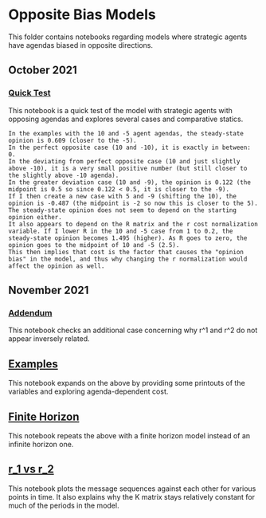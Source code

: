 # Opposite Bias Models

This folder contains notebooks regarding models where strategic agents have agendas biased in opposite directions.

## October 2021

### [Quick Test](https://github.com/jbrightuniverse/strategic_influencer_of_naive_agents/blob/main/opposite_bias/quick_test.pdf)
This notebook is a quick test of the model with strategic agents with opposing agendas and explores several cases and comparative statics.
```
In the examples with the 10 and -5 agent agendas, the steady-state opinion is 0.609 (closer to the -5).
In the perfect opposite case (10 and -10), it is exactly in between: 0.
In the deviating from perfect opposite case (10 and just slightly above -10), it is a very small positive number (but still closer to the slightly above -10 agenda).
In the greater deviation case (10 and -9), the opinion is 0.122 (the midpoint is 0.5 so since 0.122 < 0.5, it is closer to the -9).
If I then create a new case with 5 and -9 (shifting the 10), the opinion is -0.487 (the midpoint is -2 so now this is closer to the 5).
The steady-state opinion does not seem to depend on the starting opinion either.
It also appears to depend on the R matrix and the r cost normalization variable. If I lower R in the 10 and -5 case from 1 to 0.2, the steady-state opinion becomes 1.495 (higher). As R goes to zero, the opinion goes to the midpoint of 10 and -5 (2.5).
This then implies that cost is the factor that causes the "opinion bias" in the model, and thus why changing the r normalization would affect the opinion as well.
```

## November 2021

### [Addendum](https://github.com/jbrightuniverse/strategic_influencer_of_naive_agents/blob/main/opposite_bias/addendum.pdf)
This notebook checks an additional case concerning why r^1 and r^2 do not appear inversely related.

## [Examples](https://github.com/jbrightuniverse/strategic_influencer_of_naive_agents/blob/main/opposite_bias/examples.pdf)
This notebook expands on the above by providing some printouts of the variables and exploring agenda-dependent cost.

## [Finite Horizon](https://github.com/jbrightuniverse/strategic_influencer_of_naive_agents/blob/main/opposite_bias/finite_horizon.pdf)
This notebook repeats the above with a finite horizon model instead of an infinite horizon one.

## [r_1 vs r_2](https://github.com/jbrightuniverse/strategic_influencer_of_naive_agents/blob/main/opposite_bias/r1_vs_r2.pdf)
This notebook plots the message sequences against each other for various points in time. It also explains why the K matrix stays relatively constant for much of the periods in the model.
